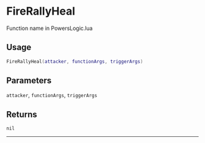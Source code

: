 # FireRallyHeal
Function name in PowersLogic.lua
## Usage
```lua
FireRallyHeal(attacker, functionArgs, triggerArgs)
```
## Parameters
`attacker`, `functionArgs`, `triggerArgs`
## Returns
`nil`

---